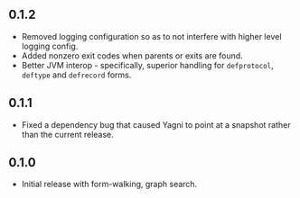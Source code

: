 ## 0.1.2
 * Removed logging configuration so as to not interfere with higher level
 logging config.
 * Added nonzero exit codes when parents or exits are found.
 * Better JVM interop - specifically, superior handling for `defprotocol`,
 `deftype` and `defrecord` forms.

## 0.1.1
 * Fixed a dependency bug that caused Yagni to point at a snapshot rather 
 than the current release.

## 0.1.0
 * Initial release with form-walking, graph search.
